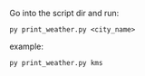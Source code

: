 Go into the script dir and run:

`py print_weather.py <city_name>`

example:

`py print_weather.py kms`
